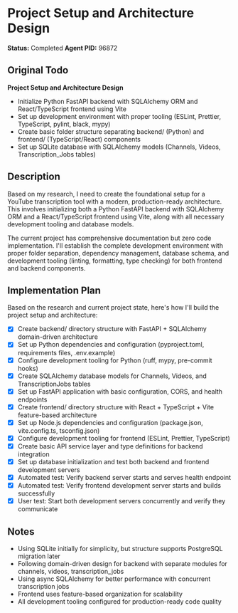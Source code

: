 # Project Setup and Architecture Design
**Status:** Completed
**Agent PID:** 96872

## Original Todo
**Project Setup and Architecture Design**
- Initialize Python FastAPI backend with SQLAlchemy ORM and React/TypeScript frontend using Vite
- Set up development environment with proper tooling (ESLint, Prettier, TypeScript, pylint, black, mypy)
- Create basic folder structure separating backend/ (Python) and frontend/ (TypeScript/React) components
- Set up SQLite database with SQLAlchemy models (Channels, Videos, Transcription_Jobs tables)

## Description
Based on my research, I need to create the foundational setup for a YouTube transcription tool with a modern, production-ready architecture. This involves initializing both a Python FastAPI backend with SQLAlchemy ORM and a React/TypeScript frontend using Vite, along with all necessary development tooling and database models.

The current project has comprehensive documentation but zero code implementation. I'll establish the complete development environment with proper folder separation, dependency management, database schema, and development tooling (linting, formatting, type checking) for both frontend and backend components.

## Implementation Plan
Based on the research and current project state, here's how I'll build the project setup and architecture:

- [x] Create backend/ directory structure with FastAPI + SQLAlchemy domain-driven architecture
- [x] Set up Python dependencies and configuration (pyproject.toml, requirements files, .env.example)
- [x] Configure development tooling for Python (ruff, mypy, pre-commit hooks)
- [x] Create SQLAlchemy database models for Channels, Videos, and TranscriptionJobs tables
- [x] Set up FastAPI application with basic configuration, CORS, and health endpoints
- [x] Create frontend/ directory structure with React + TypeScript + Vite feature-based architecture
- [x] Set up Node.js dependencies and configuration (package.json, vite.config.ts, tsconfig.json)
- [x] Configure development tooling for frontend (ESLint, Prettier, TypeScript)
- [x] Create basic API service layer and type definitions for backend integration
- [x] Set up database initialization and test both backend and frontend development servers
- [x] Automated test: Verify backend server starts and serves health endpoint
- [x] Automated test: Verify frontend development server starts and builds successfully
- [x] User test: Start both development servers concurrently and verify they communicate

## Notes
- Using SQLite initially for simplicity, but structure supports PostgreSQL migration later
- Following domain-driven design for backend with separate modules for channels, videos, transcription_jobs
- Using async SQLAlchemy for better performance with concurrent transcription jobs
- Frontend uses feature-based organization for scalability
- All development tooling configured for production-ready code quality
